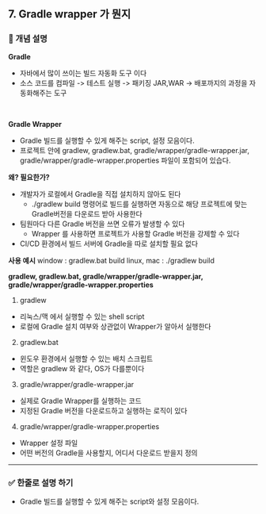 ## 7. Gradle wrapper 가 뭔지

### 🧠 개념 설명
**Gradle**
- 자바에서 많이 쓰이는 빌드 자동화 도구 이다
- 소스 코드를 컴파일 -> 테스트 실행 -> 패키징 JAR,WAR -> 배포까지의 과정을 자동화해주는 도구

<br/>

**Gradle Wrapper**
- Gradle 빌드를 실행할 수 있게 해주는 script, 설정 모음이다.
- 프로젝트 안에 gradlew, gradlew.bat, gradle/wrapper/gradle-wrapper.jar, gradle/wrapper/gradle-wrapper.properties 파일이 포함되어 있습다.


**왜? 필요한가?**
- 개발자가 로컬에서 Gradle을 직접 설치하지 않아도 된다
  - ./gradlew build 명령어로 빌드를 실행하면 자동으로 해당 프로젝트에 맞는 Gradle버전을 다운로드 받아 사용한다
- 팀원마다 다른 Gradle 버전을 쓰면 오류가 발생할 수 있다
  - Wrapper 를 사용하면 프로젝트가 사용할 Gradle 버전을 강제할 수 있다
- CI/CD 환경에서 빌드 서버에 Gradle을 따로 설치할 필요 없다


**사용 예시**
window : gradlew.bat build
linux, mac : ./gradlew build



**gradlew, gradlew.bat, gradle/wrapper/gradle-wrapper.jar, gradle/wrapper/gradle-wrapper.properties**

1. gradlew
  - 리눅스/맥 에서 실행할 수 있는 shell script
  - 로컬에 Gradle 설치 여부와 상관없이 Wrapper가 알아서 실행한다
 
2. gradlew.bat
  - 윈도우 환경에서 실행할 수 있는 배치 스크립트
  - 역할은 gradlew 와 같다, OS가 다를뿐이다
  
3. gradle/wrapper/gradle-wrapper.jar
  - 실제로 Gradle Wrapper를 실행하는 코드
  - 지정된 Gradle 버전을 다운로드하고 실행하는 로직이 있다

4. gradle/wrapper/gradle-wrapper.properties
  - Wrapper 설정 파일
  - 어떤 버전의 Gradle을 사용할지, 어디서 다운로드 받을지 정의

---
### ✅ 한줄로 설명 하기
- Gradle 빌드를 실행할 수 있게 해주는 script와 설정 모음이다.
